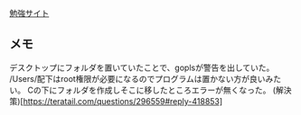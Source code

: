 [勉強サイト](https://andmorefine.gitbook.io/learn-go-with-tests/) 

## メモ
デスクトップにフォルダを置いていたことで、goplsが警告を出していた。
/Users/配下はroot権限が必要になるのでプログラムは置かない方が良いみたい。
Cの下にフォルダを作成しそこに移したところエラーが無くなった。
(解決策)[https://teratail.com/questions/296559#reply-418853]